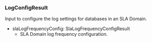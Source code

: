 ### LogConfigResult
Input to configure the log settings for databases in an SLA Domain.

- slaLogFrequencyConfig: SlaLogFrequencyConfigResult
  - SLA Domain log frequency configuration.
